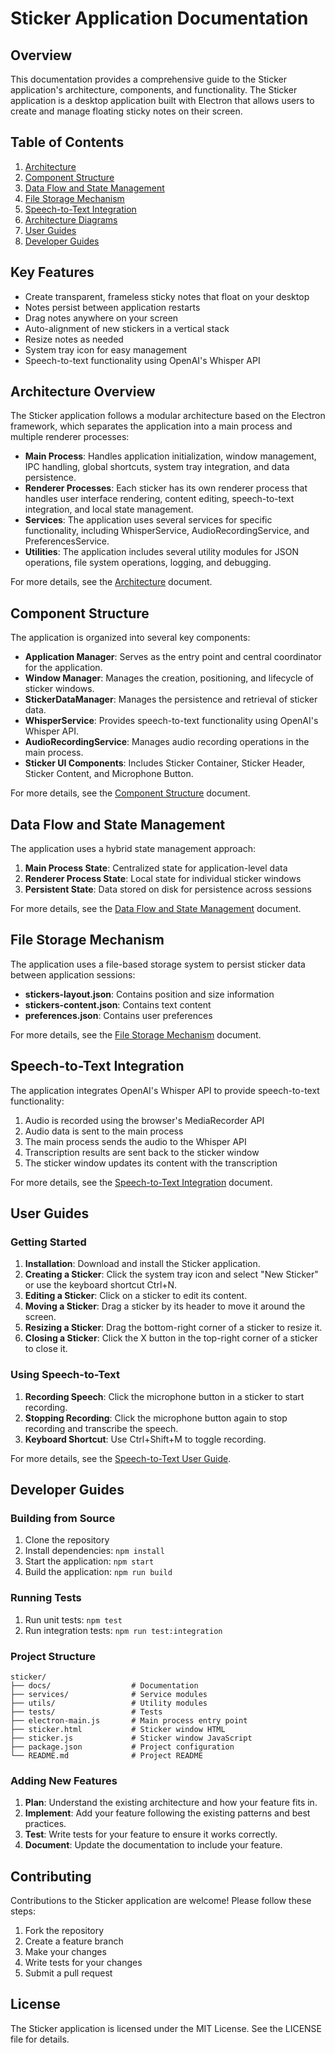 # Sticker Application Documentation

## Overview

This documentation provides a comprehensive guide to the Sticker application's architecture, components, and functionality. The Sticker application is a desktop application built with Electron that allows users to create and manage floating sticky notes on their screen.

## Table of Contents

1. [Architecture](architecture.md)
2. [Component Structure](component-structure.md)
3. [Data Flow and State Management](data-flow-state-management.md)
4. [File Storage Mechanism](file-storage-mechanism.md)
5. [Speech-to-Text Integration](speech-to-text-integration.md)
6. [Architecture Diagrams](architecture-diagram.md)
7. [User Guides](#user-guides)
8. [Developer Guides](#developer-guides)

## Key Features

- Create transparent, frameless sticky notes that float on your desktop
- Notes persist between application restarts
- Drag notes anywhere on your screen
- Auto-alignment of new stickers in a vertical stack
- Resize notes as needed
- System tray icon for easy management
- Speech-to-text functionality using OpenAI's Whisper API

## Architecture Overview

The Sticker application follows a modular architecture based on the Electron framework, which separates the application into a main process and multiple renderer processes:

- **Main Process**: Handles application initialization, window management, IPC handling, global shortcuts, system tray integration, and data persistence.
- **Renderer Processes**: Each sticker has its own renderer process that handles user interface rendering, content editing, speech-to-text integration, and local state management.
- **Services**: The application uses several services for specific functionality, including WhisperService, AudioRecordingService, and PreferencesService.
- **Utilities**: The application includes several utility modules for JSON operations, file system operations, logging, and debugging.

For more details, see the [Architecture](architecture.md) document.

## Component Structure

The application is organized into several key components:

- **Application Manager**: Serves as the entry point and central coordinator for the application.
- **Window Manager**: Manages the creation, positioning, and lifecycle of sticker windows.
- **StickerDataManager**: Manages the persistence and retrieval of sticker data.
- **WhisperService**: Provides speech-to-text functionality using OpenAI's Whisper API.
- **AudioRecordingService**: Manages audio recording operations in the main process.
- **Sticker UI Components**: Includes Sticker Container, Sticker Header, Sticker Content, and Microphone Button.

For more details, see the [Component Structure](component-structure.md) document.

## Data Flow and State Management

The application uses a hybrid state management approach:

1. **Main Process State**: Centralized state for application-level data
2. **Renderer Process State**: Local state for individual sticker windows
3. **Persistent State**: Data stored on disk for persistence across sessions

For more details, see the [Data Flow and State Management](data-flow-state-management.md) document.

## File Storage Mechanism

The application uses a file-based storage system to persist sticker data between application sessions:

- **stickers-layout.json**: Contains position and size information
- **stickers-content.json**: Contains text content
- **preferences.json**: Contains user preferences

For more details, see the [File Storage Mechanism](file-storage-mechanism.md) document.

## Speech-to-Text Integration

The application integrates OpenAI's Whisper API to provide speech-to-text functionality:

1. Audio is recorded using the browser's MediaRecorder API
2. Audio data is sent to the main process
3. The main process sends the audio to the Whisper API
4. Transcription results are sent back to the sticker window
5. The sticker window updates its content with the transcription

For more details, see the [Speech-to-Text Integration](speech-to-text-integration.md) document.

## User Guides

### Getting Started

1. **Installation**: Download and install the Sticker application.
2. **Creating a Sticker**: Click the system tray icon and select "New Sticker" or use the keyboard shortcut Ctrl+N.
3. **Editing a Sticker**: Click on a sticker to edit its content.
4. **Moving a Sticker**: Drag a sticker by its header to move it around the screen.
5. **Resizing a Sticker**: Drag the bottom-right corner of a sticker to resize it.
6. **Closing a Sticker**: Click the X button in the top-right corner of a sticker to close it.

### Using Speech-to-Text

1. **Recording Speech**: Click the microphone button in a sticker to start recording.
2. **Stopping Recording**: Click the microphone button again to stop recording and transcribe the speech.
3. **Keyboard Shortcut**: Use Ctrl+Shift+M to toggle recording.

For more details, see the [Speech-to-Text User Guide](speech-to-text-user-guide.md).

## Developer Guides

### Building from Source

1. Clone the repository
2. Install dependencies: `npm install`
3. Start the application: `npm start`
4. Build the application: `npm run build`

### Running Tests

1. Run unit tests: `npm test`
2. Run integration tests: `npm run test:integration`

### Project Structure

```
sticker/
├── docs/                  # Documentation
├── services/              # Service modules
├── utils/                 # Utility modules
├── tests/                 # Tests
├── electron-main.js       # Main process entry point
├── sticker.html           # Sticker window HTML
├── sticker.js             # Sticker window JavaScript
├── package.json           # Project configuration
└── README.md              # Project README
```

### Adding New Features

1. **Plan**: Understand the existing architecture and how your feature fits in.
2. **Implement**: Add your feature following the existing patterns and best practices.
3. **Test**: Write tests for your feature to ensure it works correctly.
4. **Document**: Update the documentation to include your feature.

## Contributing

Contributions to the Sticker application are welcome! Please follow these steps:

1. Fork the repository
2. Create a feature branch
3. Make your changes
4. Write tests for your changes
5. Submit a pull request

## License

The Sticker application is licensed under the MIT License. See the LICENSE file for details.
